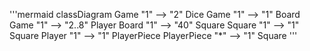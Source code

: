 '''mermaid
  classDiagram
        Game "1" --> "2" Dice
        Game "1" --> "1" Board
        Game "1" --> "2..8" Player
        Board "1" --> "40" Square
        Square "1" --> "1" Square
        Player "1" --> "1" PlayerPiece
        PlayerPiece "*" --> "1" Square
'''
